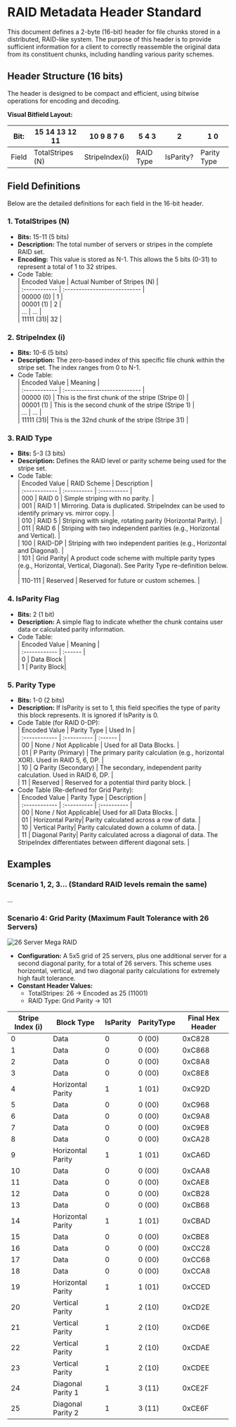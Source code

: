 # **RAID Metadata Header Standard**

This document defines a 2-byte (16-bit) header for file chunks stored in a distributed, RAID-like system. The purpose of this header is to provide sufficient information for a client to correctly reassemble the original data from its constituent chunks, including handling various parity schemes.

## **Header Structure (16 bits)**

The header is designed to be compact and efficient, using bitwise operations for encoding and decoding.

**Visual Bitfield Layout:**

Bit: | 15 14 13 12 11 | 10  9  8  7  6 | 5  4  3 |    2    |  1  0  |  
---|----------------|----------------|---------|---------|-------|  
Field | TotalStripes (N)   |  StripeIndex(i)   | RAID Type   | IsParity? | Parity Type|  

## **Field Definitions**

Below are the detailed definitions for each field in the 16-bit header.

### **1\. TotalStripes (N)**

* **Bits:** 15-11 (5 bits)  
* **Description:** The total number of servers or stripes in the complete RAID set.  
* **Encoding:** This value is stored as N-1. This allows the 5 bits (0-31) to represent a total of 1 to 32 stripes.  
* Code Table:  
  | Encoded Value | Actual Number of Stripes (N) |  
  | :------------ | :--------------------------- |  
  | 00000 (0) | 1 |  
  | 00001 (1) | 2 |  
  | ... | ... |  
  | 11111 (31)| 32 |

### **2\. StripeIndex (i)**

* **Bits:** 10-6 (5 bits)  
* **Description:** The zero-based index of this specific file chunk within the stripe set. The index ranges from 0 to N-1.  
* Code Table:  
  | Encoded Value | Meaning |  
  | :------------ | :--------------------------- |  
  | 00000 (0) | This is the first chunk of the stripe (Stripe 0\) |  
  | 00001 (1) | This is the second chunk of the stripe (Stripe 1\) |  
  | ... | ... |  
  | 11111 (31)| This is the 32nd chunk of the stripe (Stripe 31\) |

### **3\. RAID Type**

* **Bits:** 5-3 (3 bits)  
* **Description:** Defines the RAID level or parity scheme being used for the stripe set.  
* Code Table:  
  | Encoded Value | RAID Scheme | Description |  
  | :------------ | :---------- | :---------- |  
  | 000 | RAID 0 | Simple striping with no parity. |  
  | 001 | RAID 1 | Mirroring. Data is duplicated. StripeIndex can be used to identify primary vs. mirror copy. |  
  | 010 | RAID 5 | Striping with single, rotating parity (Horizontal Parity). |  
  | 011 | RAID 6 | Striping with two independent parities (e.g., Horizontal and Vertical). |  
  | 100 | RAID-DP | Striping with two independent parities (e.g., Horizontal and Diagonal). |  
  | 101 | Grid Parity| A product code scheme with multiple parity types (e.g., Horizontal, Vertical, Diagonal). See Parity Type re-definition below. |  
  | 110-111 | Reserved | Reserved for future or custom schemes. |

### **4\. IsParity Flag**

* **Bits:** 2 (1 bit)  
* **Description:** A simple flag to indicate whether the chunk contains user data or calculated parity information.  
* Code Table:  
  | Encoded Value | Meaning |  
  | :------------ | :------ |  
  | 0 | Data Block |  
  | 1 | Parity Block|

### **5\. Parity Type**

* **Bits:** 1-0 (2 bits)  
* **Description:** If IsParity is set to 1, this field specifies the type of parity this block represents. It is ignored if IsParity is 0\.  
* Code Table (for RAID 0-DP):  
  | Encoded Value | Parity Type | Used In |  
  | :------------ | :---------- | :------ |  
  | 00 | None / Not Applicable | Used for all Data Blocks. |  
  | 01 | P Parity (Primary) | The primary parity calculation (e.g., horizontal XOR). Used in RAID 5, 6, DP. |  
  | 10 | Q Parity (Secondary) | The secondary, independent parity calculation. Used in RAID 6, DP. |  
  | 11 | Reserved | Reserved for a potential third parity block. |  
* Code Table (Re-defined for Grid Parity):  
  | Encoded Value | Parity Type | Description |  
  | :------------ | :---------- | :---------- |  
  | 00 | None / Not Applicable| Used for all Data Blocks. |  
  | 01 | Horizontal Parity| Parity calculated across a row of data. |  
  | 10 | Vertical Parity| Parity calculated down a column of data. |  
  | 11 | Diagonal Parity| Parity calculated across a diagonal of data. The StripeIndex differentiates between different diagonal sets. |

## **Examples**

### **Scenario 1, 2, 3... (Standard RAID levels remain the same)**

...

### **Scenario 4: Grid Parity (Maximum Fault Tolerance with 26 Servers)**

![26 Server Mega RAID](/IMG/s4.png?raw=true "For 26 servers")

* **Configuration:** A 5x5 grid of 25 servers, plus one additional server for a second diagonal parity, for a total of 26 servers. This scheme uses horizontal, vertical, and two diagonal parity calculations for extremely high fault tolerance.  
* **Constant Header Values:**  
  * TotalStripes: 26 \-\> Encoded as 25 (11001)  
  * RAID Type: Grid Parity \-\> 101

| Stripe Index (i) | Block Type | IsParity | ParityType | Final Hex Header |  
---|---|---|---|---
| 0 | Data | 0 | 0 (00) | 0xC828 |  
| 1 | Data | 0 | 0 (00) | 0xC868 |  
| 2 | Data | 0 | 0 (00) | 0xC8A8 |  
| 3 | Data | 0 | 0 (00) | 0xC8E8 |  
| 4 | Horizontal Parity | 1 | 1 (01) | 0xC92D |  
| 5 | Data | 0 | 0 (00) | 0xC968 |  
| 6 | Data | 0 | 0 (00) | 0xC9A8 |  
| 7 | Data | 0 | 0 (00) | 0xC9E8 |  
| 8 | Data | 0 | 0 (00) | 0xCA28 |  
| 9 | Horizontal Parity | 1 | 1 (01) | 0xCA6D |  
| 10 | Data | 0 | 0 (00) | 0xCAA8 |  
| 11 | Data | 0 | 0 (00) | 0xCAE8 |  
| 12 | Data | 0 | 0 (00) | 0xCB28 |  
| 13 | Data | 0 | 0 (00) | 0xCB68 |  
| 14 | Horizontal Parity | 1 | 1 (01) | 0xCBAD |  
| 15 | Data | 0 | 0 (00) | 0xCBE8 |  
| 16 | Data | 0 | 0 (00) | 0xCC28 |  
| 17 | Data | 0 | 0 (00) | 0xCC68 |  
| 18 | Data | 0 | 0 (00) | 0xCCA8 |  
| 19 | Horizontal Parity | 1 | 1 (01) | 0xCCED |  
| 20 | Vertical Parity | 1 | 2 (10) | 0xCD2E |  
| 21 | Vertical Parity | 1 | 2 (10) | 0xCD6E |  
| 22 | Vertical Parity | 1 | 2 (10) | 0xCDAE |  
| 23 | Vertical Parity | 1 | 2 (10) | 0xCDEE |  
| 24 | Diagonal Parity 1 | 1 | 3 (11) | 0xCE2F |  
| 25 | Diagonal Parity 2 | 1 | 3 (11) | 0xCE6F |
